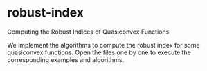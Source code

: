 # robust-index
Computing the Robust Indices of Quasiconvex Functions

We implement the algorithms to compute the robust index for some quasiconvex functions.
Open the files one by one to execute the corresponding examples and algorithms.

